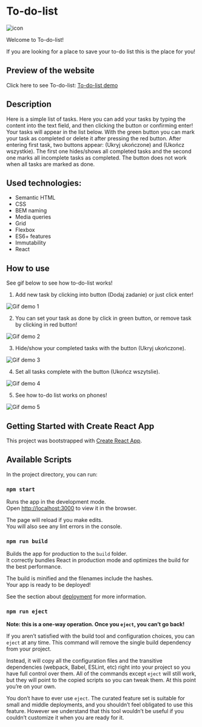# To-do-list
![icon](public/icon.png)

Welcome to To-do-list!

If you are looking for a place to save your to-do list this is the place for you!

## Preview of the website 

Click here to see To-do-list: [To-do-list demo]()

## Description
Here is a simple list of tasks. Here you can add your tasks by typing the content into the text field, and then clicking the button or confirming enter! Your tasks will appear in the list below. With the green button you can mark your task as completed or delete it after pressing the red button. After entering first task, two buttons appear: (Ukryj ukończone) and (Ukończ wszystkie). The first one hides/shows all completed tasks and the second one marks all incomplete tasks as completed. The button does not work when all tasks are marked as done.

## Used technologies:

-   Semantic HTML
-   CSS
-   BEM naming
-   Media queries
-   Grid
-   Flexbox
-   ES6+ features
-   Immutability
-   React

## How to use
See gif below to see how to-do-list works!

1. Add new task by clicking into button (Dodaj zadanie) or just click enter!

![Gif demo 1](public/to-do-demo1.gif)

2. You can set your task as done by click in green button, or remove task by clicking in red button!

![Gif demo 2](public/to-do-demo2.gif)

3. Hide/show your completed tasks with the button (Ukryj ukończone).

![Gif demo 3](public/to-do-demo3.gif)

4. Set all tasks complete with the button (Ukończ wszytslie).

![Gif demo 4](public/to-do-demo4.gif)

5. See how to-do list works on phones!

![Gif demo 5](public/to-do-demo5.gif)




## Getting Started with Create React App

This project was bootstrapped with [Create React App](https://github.com/facebook/create-react-app).

## Available Scripts

In the project directory, you can run:

### `npm start`

Runs the app in the development mode.\
Open [http://localhost:3000](http://localhost:3000) to view it in the browser.

The page will reload if you make edits.\
You will also see any lint errors in the console.

### `npm run build`

Builds the app for production to the `build` folder.\
It correctly bundles React in production mode and optimizes the build for the best performance.

The build is minified and the filenames include the hashes.\
Your app is ready to be deployed!

See the section about [deployment](https://facebook.github.io/create-react-app/docs/deployment) for more information.

### `npm run eject`

**Note: this is a one-way operation. Once you `eject`, you can’t go back!**

If you aren’t satisfied with the build tool and configuration choices, you can `eject` at any time. This command will remove the single build dependency from your project.

Instead, it will copy all the configuration files and the transitive dependencies (webpack, Babel, ESLint, etc) right into your project so you have full control over them. All of the commands except `eject` will still work, but they will point to the copied scripts so you can tweak them. At this point you’re on your own.

You don’t have to ever use `eject`. The curated feature set is suitable for small and middle deployments, and you shouldn’t feel obligated to use this feature. However we understand that this tool wouldn’t be useful if you couldn’t customize it when you are ready for it.